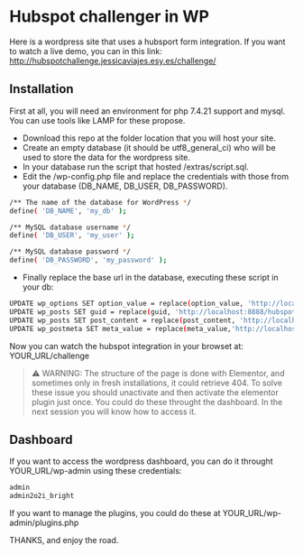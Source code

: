 # Hubspot challenger in WP

Here is a wordpress site that uses a hubsport form integration. If you want to watch a live demo, you can in this link:
http://hubspotchallenge.jessicaviajes.esy.es/challenge/

## Installation

First at all, you will need an environment for php 7.4.21 support and mysql. You can use tools like LAMP for these propose.

- Download this repo at the folder location that you will host your site.
- Create an empty database (it should be utf8_general_ci) who will be used to store the data for the wordpress site.
- In your database run the script that hosted /extras/script.sql.
- Edit the /wp-config.php file and replace the credentials with those from your database (DB_NAME, DB_USER, DB_PASSWORD).
```sh
/** The name of the database for WordPress */
define( 'DB_NAME', 'my_db' );

/** MySQL database username */
define( 'DB_USER', 'my_user' );

/** MySQL database password */
define( 'DB_PASSWORD', 'my_password' );
```
- Finally replace the base url in the database, executing these script in your db:
```sh
UPDATE wp_options SET option_value = replace(option_value, 'http://localhost:8888/hubspot2', 'YOUR_URL') WHERE option_name = 'home' OR option_name = 'siteurl';
UPDATE wp_posts SET guid = replace(guid, 'http://localhost:8888/hubspot2', 'YOUR_URL');
UPDATE wp_posts SET post_content = replace(post_content, 'http://localhost:8888/hubspot2', 'YOUR_URL'); 
UPDATE wp_postmeta SET meta_value = replace(meta_value,'http://localhost:8888/hubspot2', 'YOUR_URL');
```

Now you can watch the hubspot integration in your browset at: YOUR_URL/challenge

> :warning: WARNING: The structure of the page is done with Elementor, and sometimes only in fresh installations, it could retrieve 404. To solve these issue you should unactivate and then activate the elementor plugin just once. You could do these throught the dashboard. In the next session you will know how to access it.

## Dashboard

If you want to access the wordpress dashboard, you can do it throught YOUR_URL/wp-admin using these credentials:

```sh
admin
admin2o2i_bright
```

If you want to manage the plugins, you could do these at YOUR_URL/wp-admin/plugins.php

THANKS, and enjoy the road.
